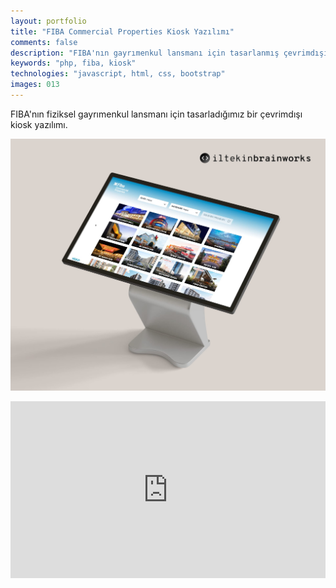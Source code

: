 ```yaml
---
layout: portfolio
title: "FIBA Commercial Properties Kiosk Yazılımı"
comments: false
description: "FIBA'nın gayrımenkul lansmanı için tasarlanmış çevrimdışı kiosk yazılımı."
keywords: "php, fiba, kiosk"
technologies: "javascript, html, css, bootstrap"
images: 013
---
```


FIBA'nın fiziksel gayrımenkul lansmanı için tasarladığımız bir çevrimdışı kiosk yazılımı.

![001](/assets/images/portfolio/013/001.jpg)

<style>.embed-container { position: relative; padding-bottom: 56.25%; height: 0; overflow: hidden; max-width: 100%; } .embed-container iframe, .embed-container object, .embed-container embed { position: absolute; top: 0; left: 0; width: 100%; height: 100%; }</style><div class='embed-container'><iframe src='https://www.youtube.com/embed/1J5Ryfhsodo' frameborder='0' allowfullscreen></iframe></div>